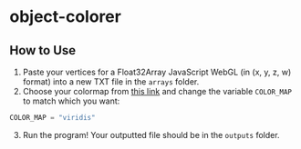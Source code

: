 # object-colorer
 
## How to Use
1. Paste your vertices for a Float32Array JavaScript WebGL (in (x, y, z, w) format) into a new TXT file in the `arrays` folder.
2. Choose your colormap from [this link](https://matplotlib.org/stable/users/explain/colors/colormaps.html) and change the variable `COLOR_MAP` to match which you want:
```python
COLOR_MAP = "viridis"
```
3. Run the program! Your outputted file should be in the `outputs` folder.